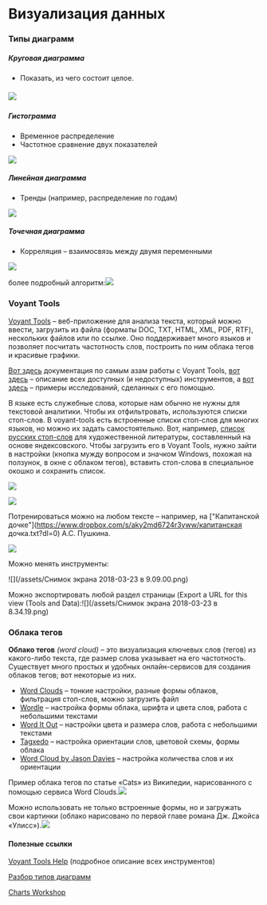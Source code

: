 # Визуализация данных

### Типы диаграмм

##### Круговая диаграмма

* Показать, из чего состоит целое.

##### ![](/assets/rsfdimport.png)

##### Гистограмма

* Временное распределение
* Частотное сравнение двух показателей

![](/assets/olhimport.png)

##### Линейная диаграмма

* Тренды \(например, распределение по годам\)

![](/assets/giknimport.png)

##### Точечная диаграмма

* Корреляция – взаимосвязь между двумя переменными

![](/assets/oiyuikimport.png)

более подробный алгоритм:![](/assets/fioslhimport.png)

### Voyant Tools

[Voyant Tools](https://voyant-tools.org/) – веб-приложение для анализа текста, который можно ввести, загрузить из файла \(форматы DOC, TXT, HTML, XML, PDF, RTF\), нескольких файлов или по ссылке. Оно поддерживает много языков и позволяет посчитать частотность слов, построить по ним облака тегов и красивые графики.

[Вот здесь](http://docs.voyant-tools.org/start/) документация по самым азам работы с Voyant Tools, [вот здесь](http://docs.voyant-tools.org/tools/) – описание всех доступных \(и недоступных\) инструментов, а [вот здесь](http://docs.voyant-tools.org/about/examples-gallery/) – примеры исследований, сделанных с его помощью.

В языке есть служебные слова, которые нам обычно не нужны для текстовой аналитики. Чтобы их отфильтровать, используются списки стоп-слов. В voyant-tools есть встроенные списки стоп-слов для многих языков, но можно их задать самостоятельно. Вот, например, [список русских стоп-слов](https://www.dropbox.com/s/onmfg7gztfddyxl/rus_stopwords.txt?dl=0) для художественной литературы, составленный на основе яндексовского. Чтобы загрузить его в Voyant Tools, нужно зайти в настройки \(кнопка мужду вопросом и значком Windows, похожая на ползунок, в окне с облаком тегов\), вставить стоп-слова в специальное окошко и сохранить список.

![](/assets/asfdsimport.png)

![](/assets/qasimport.png)

Потренироваться можно на любом тексте – например, на ["Капитанской дочке"](https://www.dropbox.com/s/aky2md6724r3yww/капитанская дочка.txt?dl=0) А.С. Пушкина.

![](/assets/qAAQAimport.png)

Можно менять инструменты:

![](/assets/Снимок экрана 2018-03-23 в 9.09.00.png)

Можно экспортировать любой раздел страницы \(Export a URL for this view \(Tools and Data\):![](/assets/Снимок экрана 2018-03-23 в 8.34.19.png)

### Облака тегов

**Облако тегов** _\(word cloud\)_ – это визуализация ключевых слов \(тегов\) из какого-либо текста, где размер слова указывает на его частотность. Существует много простых и удобных онлайн-сервисов для создания облаков тегов; вот некоторые из них.

* [Word Clouds](https://www.wordclouds.com/) – тонкие настройки, разные формы облаков, фильтрация стоп-слов, можно загрузить файл
* [Wordle](http://www.wordle.net) – настройка формы облака, шрифта и цвета слов, работа с небольшими текстами
* [Word It Out](https://worditout.com) – настройки цвета и размера слов, работа с небольшими текстами
* [Tagxedo](http://www.tagxedo.com/app.html) – настройка ориентации слов, цветовой схемы, формы облака
* [Word Cloud by Jason Davies](https://www.jasondavies.com/wordcloud/) – настройка количества слов и их ориентации

Пример облака тегов по статье «Cats» из Википедии, нарисованного с помощью сервиса Word Clouds.![](/assets/QQQimport.png)

Можно использовать не только встроенные формы, но и загружать свои картинки \(облако нарисовано по первой главе романа Дж. Джойса «Улисс»\).![](/assets/AAAimport.png)

#### Полезные ссылки

[Voyant Tools Help](https://voyant-tools.org/docs/#!/) \(подробное описание всех инструментов\)

[Разбор типов диаграмм](http://www.plam.ru/bislit/govori_na_jazyke_diagramm_posobie_po_vizualnym_kommunikacijam/p3.php#metkadoc9)

[Charts Workshop](https://www.bgsu.edu/content/dam/BGSU/college-of-arts-and-sciences/center-for-family-and-demographic-research/documents/Workshops/2017-CFDR-Excel-Workshop.pdf)

